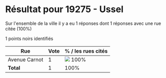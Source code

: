 # Résultat pour 19275 - Ussel

Sur l'ensemble de la ville il y a eu 1 réponses dont 1 réponses avec une rue citée (100%)

1 points noirs identifiés

| Rue | Vote | % / les rues cités|
|-----|------|-------------------|
| Avenue Carnot | 1 | <img src="../../img/bar_100.gif" />&nbsp;100%|
| **Total** | 1 | 100%|
